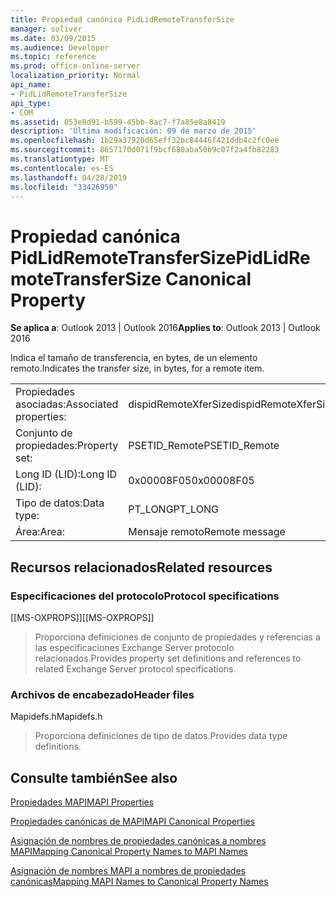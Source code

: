 ```yaml
---
title: Propiedad canónica PidLidRemoteTransferSize
manager: soliver
ms.date: 03/09/2015
ms.audience: Developer
ms.topic: reference
ms.prod: office-online-server
localization_priority: Normal
api_name:
- PidLidRemoteTransferSize
api_type:
- COM
ms.assetid: 853e8d91-b599-45bb-8ac7-f7a85e8a8419
description: 'Última modificación: 09 de marzo de 2015'
ms.openlocfilehash: 1b29a37920d65eff32bc84446f421ddb4c2fc0ee
ms.sourcegitcommit: 8657170d071f9bcf680aba50b9c07f2a4fb82283
ms.translationtype: MT
ms.contentlocale: es-ES
ms.lasthandoff: 04/28/2019
ms.locfileid: "33426950"
---
```

# <a name="pidlidremotetransfersize-canonical-property"></a><span data-ttu-id="c7dd6-103">Propiedad canónica PidLidRemoteTransferSize</span><span class="sxs-lookup"><span data-stu-id="c7dd6-103">PidLidRemoteTransferSize Canonical Property</span></span>

  
  
<span data-ttu-id="c7dd6-104">**Se aplica a**: Outlook 2013 | Outlook 2016</span><span class="sxs-lookup"><span data-stu-id="c7dd6-104">**Applies to**: Outlook 2013 | Outlook 2016</span></span> 
  
<span data-ttu-id="c7dd6-105">Indica el tamaño de transferencia, en bytes, de un elemento remoto.</span><span class="sxs-lookup"><span data-stu-id="c7dd6-105">Indicates the transfer size, in bytes, for a remote item.</span></span>
  
|||
|:-----|:-----|
|<span data-ttu-id="c7dd6-106">Propiedades asociadas:</span><span class="sxs-lookup"><span data-stu-id="c7dd6-106">Associated properties:</span></span>  <br/> |<span data-ttu-id="c7dd6-107">dispidRemoteXferSize</span><span class="sxs-lookup"><span data-stu-id="c7dd6-107">dispidRemoteXferSize</span></span>  <br/> |
|<span data-ttu-id="c7dd6-108">Conjunto de propiedades:</span><span class="sxs-lookup"><span data-stu-id="c7dd6-108">Property set:</span></span>  <br/> |<span data-ttu-id="c7dd6-109">PSETID_Remote</span><span class="sxs-lookup"><span data-stu-id="c7dd6-109">PSETID_Remote</span></span>  <br/> |
|<span data-ttu-id="c7dd6-110">Long ID (LID):</span><span class="sxs-lookup"><span data-stu-id="c7dd6-110">Long ID (LID):</span></span>  <br/> |<span data-ttu-id="c7dd6-111">0x00008F05</span><span class="sxs-lookup"><span data-stu-id="c7dd6-111">0x00008F05</span></span>  <br/> |
|<span data-ttu-id="c7dd6-112">Tipo de datos:</span><span class="sxs-lookup"><span data-stu-id="c7dd6-112">Data type:</span></span>  <br/> |<span data-ttu-id="c7dd6-113">PT_LONG</span><span class="sxs-lookup"><span data-stu-id="c7dd6-113">PT_LONG</span></span>  <br/> |
|<span data-ttu-id="c7dd6-114">Área:</span><span class="sxs-lookup"><span data-stu-id="c7dd6-114">Area:</span></span>  <br/> |<span data-ttu-id="c7dd6-115">Mensaje remoto</span><span class="sxs-lookup"><span data-stu-id="c7dd6-115">Remote message</span></span>  <br/> |
   
## <a name="related-resources"></a><span data-ttu-id="c7dd6-116">Recursos relacionados</span><span class="sxs-lookup"><span data-stu-id="c7dd6-116">Related resources</span></span>

### <a name="protocol-specifications"></a><span data-ttu-id="c7dd6-117">Especificaciones del protocolo</span><span class="sxs-lookup"><span data-stu-id="c7dd6-117">Protocol specifications</span></span>

<span data-ttu-id="c7dd6-118">[[MS-OXPROPS]]</span><span class="sxs-lookup"><span data-stu-id="c7dd6-118">[[MS-OXPROPS]]</span></span> 
  
> <span data-ttu-id="c7dd6-119">Proporciona definiciones de conjunto de propiedades y referencias a las especificaciones Exchange Server protocolo relacionados.</span><span class="sxs-lookup"><span data-stu-id="c7dd6-119">Provides property set definitions and references to related Exchange Server protocol specifications.</span></span>
    
### <a name="header-files"></a><span data-ttu-id="c7dd6-120">Archivos de encabezado</span><span class="sxs-lookup"><span data-stu-id="c7dd6-120">Header files</span></span>

<span data-ttu-id="c7dd6-121">Mapidefs.h</span><span class="sxs-lookup"><span data-stu-id="c7dd6-121">Mapidefs.h</span></span>
  
> <span data-ttu-id="c7dd6-122">Proporciona definiciones de tipo de datos.</span><span class="sxs-lookup"><span data-stu-id="c7dd6-122">Provides data type definitions.</span></span>
    
## <a name="see-also"></a><span data-ttu-id="c7dd6-123">Consulte también</span><span class="sxs-lookup"><span data-stu-id="c7dd6-123">See also</span></span>



[<span data-ttu-id="c7dd6-124">Propiedades MAPI</span><span class="sxs-lookup"><span data-stu-id="c7dd6-124">MAPI Properties</span></span>](mapi-properties.md)
  
[<span data-ttu-id="c7dd6-125">Propiedades canónicas de MAPI</span><span class="sxs-lookup"><span data-stu-id="c7dd6-125">MAPI Canonical Properties</span></span>](mapi-canonical-properties.md)
  
[<span data-ttu-id="c7dd6-126">Asignación de nombres de propiedades canónicas a nombres MAPI</span><span class="sxs-lookup"><span data-stu-id="c7dd6-126">Mapping Canonical Property Names to MAPI Names</span></span>](mapping-canonical-property-names-to-mapi-names.md)
  
[<span data-ttu-id="c7dd6-127">Asignación de nombres MAPI a nombres de propiedades canónicas</span><span class="sxs-lookup"><span data-stu-id="c7dd6-127">Mapping MAPI Names to Canonical Property Names</span></span>](mapping-mapi-names-to-canonical-property-names.md)

